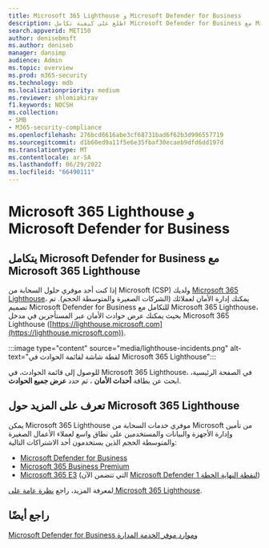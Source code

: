 ```yaml
---
title: Microsoft 365 Lighthouse و Microsoft Defender for Business
description: اطلع على كيفية تكامل Microsoft Defender for Business مع Microsoft 365 Lighthouse، وهو حل أمان لشركاء Microsoft.
search.appverid: MET150
author: denisebmsft
ms.author: deniseb
manager: dansimp
audience: Admin
ms.topic: overview
ms.prod: m365-security
ms.technology: mdb
ms.localizationpriority: medium
ms.reviewer: shlomiakirav
f1.keywords: NOCSH
ms.collection:
- SMB
- M365-security-compliance
ms.openlocfilehash: 276bcd6616abe3cf68731bad6f62b3d996557719
ms.sourcegitcommit: d1b60ed9a11f5e6e35fbaf30ecaeb9dfd6dd197d
ms.translationtype: MT
ms.contentlocale: ar-SA
ms.lasthandoff: 06/29/2022
ms.locfileid: "66490111"
---
```

# <a name="microsoft-365-lighthouse-and-microsoft-defender-for-business"></a>Microsoft 365 Lighthouse و Microsoft Defender for Business

## <a name="microsoft-defender-for-business-integrates-with-microsoft-365-lighthouse"></a>يتكامل Microsoft Defender for Business مع Microsoft 365 Lighthouse

إذا كنت أحد موفري حلول السحابة من Microsoft (CSP) ولديك [Microsoft 365 Lighthouse](../../lighthouse/m365-lighthouse-overview.md)، يمكنك إدارة الأمان لعملائك (الشركات الصغيرة والمتوسطة الحجم). تم تصميم Microsoft Defender for Business للتكامل مع Microsoft 365 Lighthouse، بحيث يمكنك عرض حوادث الأمان عبر المستأجرين في مدخل Microsoft 365 Lighthouse ([https://lighthouse.microsoft.com](https://lighthouse.microsoft.com)). 

:::image type="content" source="media/lighthouse-incidents.png" alt-text="لقطة شاشة لقائمة الحوادث في Microsoft 365 Lighthouse":::

للوصول إلى قائمة الحوادث، في Microsoft 365 Lighthouse، في الصفحة الرئيسية، ابحث عن بطاقة **أحداث الأمان** ، ثم حدد **عرض جميع الحوادث**.

## <a name="learn-more-about-microsoft-365-lighthouse"></a>تعرف على المزيد حول Microsoft 365 Lighthouse

يمكن Microsoft 365 Lighthouse موفري خدمات السحابة من Microsoft من تأمين وإدارة الأجهزة والبيانات والمستخدمين على نطاق واسع لعملاء الأعمال الصغيرة والمتوسطة الحجم الذين يستخدمون أحد الاشتراكات التالية:

- [Microsoft Defender for Business](/security/defender-business/mdb-overview.md)
- [Microsoft 365 Business Premium](../../admin/admin-overview/what-is-microsoft-365.md)
- [Microsoft 365 E3](../../enterprise/microsoft-365-overview.md) (التي تتضمن الآن [Microsoft Defender لنقطة النهاية الخطة 1](../defender-endpoint/defender-endpoint-plan-1.md))

لمعرفة المزيد، راجع [نظرة عامة على Microsoft 365 Lighthouse](../../lighthouse/m365-lighthouse-overview.md).

## <a name="see-also"></a>راجع أيضًا

[Microsoft Defender for Business وموارد موفر الخدمة المدارة](mdb-partners.md)